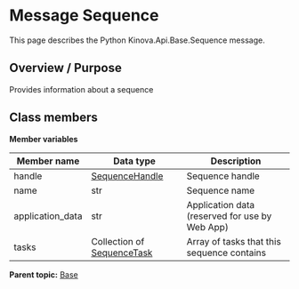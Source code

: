 # Message Sequence

This page describes the Python Kinova.Api.Base.Sequence message.

## Overview / Purpose

Provides information about a sequence

## Class members

 **Member variables** 

|Member name|Data type|Description|
|-----------|---------|-----------|
|handle| [SequenceHandle](msg_Base_SequenceHandle.md#)|Sequence handle|
|name|str|Sequence name|
|application\_data|str|Application data \(reserved for use by Web App\)|
|tasks|Collection of [SequenceTask](msg_Base_SequenceTask.md#)|Array of tasks that this sequence contains|

**Parent topic:** [Base](../references/summary_Base.md)


